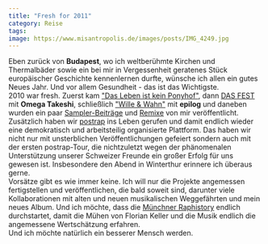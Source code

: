 ```yaml
---
title: "Fresh for 2011"
category: Reise
tags: 
image: https://www.misantropolis.de/images/posts/IMG_4249.jpg
---
```


Eben zurück von **Budapest**, wo ich weltberühmte Kirchen und Thermalbäder sowie ein bei mir in Vergessenheit geratenes Stück europäischer Geschichte kennenlernen durfte, wünsche ich allen ein gutes Neues Jahr. Und vor allem Gesundheit - das ist das Wichtigste.  
2010 war fresh. Zuerst kam ["Das Leben ist kein Ponyhof"](http://www.youtube.com/watch?v=m-K8AKTETvo), dann [DAS FEST](http://www.youtube.com/watch?v=1ZkrjgJVx7A) mit **Omega Takeshi**, schließlich ["Wille & Wahn"](http://www.youtube.com/watch?v=0BFFxXy8KCY) mit **epilog** und daneben wurden ein paar [Sampler-Beiträge](http://www.milledpavement.com/MP033.html) und [Remixe](http://audio88yassin.bandcamp.com/track/leg-ein-feuer-misanthrop-remix) von mir veröffentlicht.  
Zusätzlich haben wir [postrap](http://www.postrap.de) ins Leben gerufen und damit endlich wieder eine demokratisch und arbeitsteilig organisierte Plattform. Das haben wir nicht nur mit unsterblichen Veröffentlichungen gefeiert sondern auch mit der ersten postrap-Tour, die nichtzuletzt wegen der phänomenalen Unterstützung unserer Schweizer Freunde ein großer Erfolg für uns gewesen ist. Insbesondere den Abend in Winterthur erinnere ich überaus gerne.  
Vorsätze gibt es wie immer keine. Ich will nur die Projekte angemessen fertigstellen und veröffentlichen, die bald soweit sind, darunter viele Kollaborationen mit alten und neuen musikalischen Weggefährten und mein neues Album. Und ich möchte, dass die [Münchner Raphistory](http://www.facebook.com/#!/pages/RAP-HISTORY-MUNICH/145463313477) endlich durchstartet, damit die Mühen von Florian Keller und die Musik endlich die angemessene Wertschätzung erfahren.  
Und ich möchte natürlich ein besserer Mensch werden.